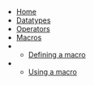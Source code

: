 * [Home](/)
* [Datatypes](datatypes.md)
* [Operators](operators.md)
* [Macros](macros.md)
* * [Defining a macro](macros.md#defining-a-macro)
* * [Using a macro](macros.md#using-a-macro)